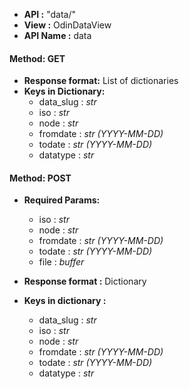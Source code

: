 * __API :__ "data/"
* __View :__ OdinDataView
* __API Name :__ data

#### Method: GET

* __Response format:__ List of dictionaries
* __Keys in Dictionary:__
   * data_slug : _str_
   * iso : *str*
   * node : *str*
   * fromdate : *str (YYYY-MM-DD)*
   * todate : *str (YYYY-MM-DD)*
   * datatype : *str*

#### Method: POST

* __Required Params:__
   * iso : *str*
   * node : *str*
   * fromdate : *str (YYYY-MM-DD)*
   * todate : *str (YYYY-MM-DD)*
   * file : *buffer*

* __Response format :__ Dictionary
* __Keys in dictionary :__
   * data_slug : _str_
   * iso : *str*
   * node : *str*
   * fromdate : *str (YYYY-MM-DD)*
   * todate : *str (YYYY-MM-DD)*
   * datatype : *str*